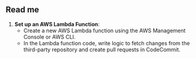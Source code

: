 ## Read me


1. **Set up an AWS Lambda Function**:
   - Create a new AWS Lambda function using the AWS Management Console or AWS CLI.
   - In the Lambda function code, write logic to fetch changes from the third-party repository and create pull requests in CodeCommit.
